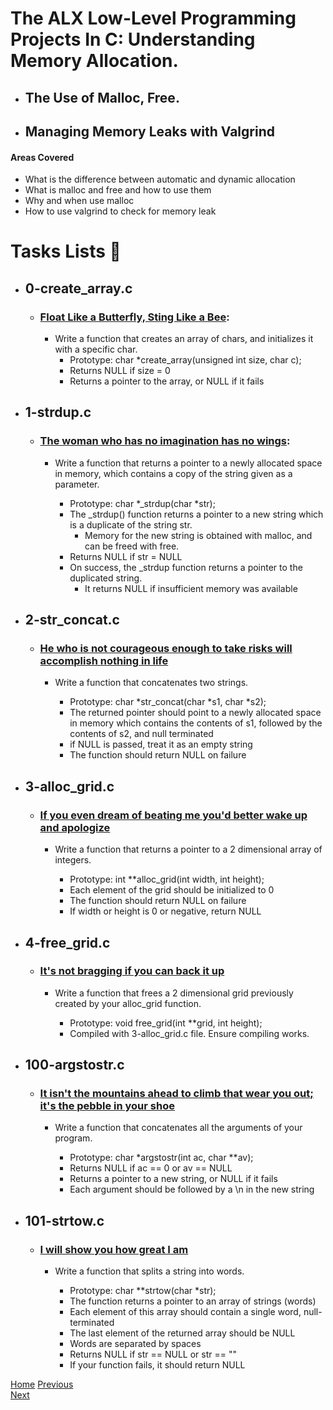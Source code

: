 # The ALX Low-Level Programming Projects In C: Understanding Memory Allocation.
* ## The Use of Malloc, Free.
* ## Managing Memory Leaks with Valgrind
#### Areas Covered
* What is the difference between automatic and dynamic allocation
* What is malloc and free and how to use them
* Why and when use malloc
* How to use valgrind to check for memory leak

# Tasks Lists :page_with_curl:
* ## 0-create_array.c
    * ### [Float Like a Butterfly, Sting Like a Bee](./0-create_array.c):
        * Write a function that creates an array of chars, and initializes it with a specific char.
            * Prototype: char *create_array(unsigned int size, char c);
            * Returns NULL if size = 0
            * Returns a pointer to the array, or NULL if it fails
* ## 1-strdup.c
    * ### [The woman who has no imagination has no wings](./1-strdup.c):
        * Write a function that returns a pointer to a newly allocated space in memory, which contains a copy of the string given as a parameter.

            * Prototype: char *_strdup(char *str);
            * The _strdup() function returns a pointer to a new string which is a duplicate of the string str.
                * Memory for the new string is obtained with malloc, and can be freed with free.
            * Returns NULL if str = NULL
            * On success, the _strdup function returns a pointer to the duplicated string. 
                * It returns NULL if insufficient memory was available
* ## 2-str_concat.c
    * ### [He who is not courageous enough to take risks will accomplish nothing in life](./2-str_concat.c)
        * Write a function that concatenates two strings.

            * Prototype: char *str_concat(char *s1, char *s2);
            * The returned pointer should point to a newly allocated space in memory which contains the contents of s1, followed by the contents of s2, and null terminated
            * if NULL is passed, treat it as an empty string
            * The function should return NULL on failure
* ## 3-alloc_grid.c
    * ### [If you even dream of beating me you'd better wake up and apologize](./3-alloc_grid.c)
        * Write a function that returns a pointer to a 2 dimensional array of integers.

            * Prototype: int **alloc_grid(int width, int height);
            * Each element of the grid should be initialized to 0
            * The function should return NULL on failure
            * If width or height is 0 or negative, return NULL
* ## 4-free_grid.c
    * ### [It's not bragging if you can back it up](./4-free_grid.c)
        * Write a function that frees a 2 dimensional grid previously created by your alloc_grid function.

            * Prototype: void free_grid(int **grid, int height);
            * Compiled with 3-alloc_grid.c file. Ensure compiling works.
* ## 100-argstostr.c
    * ### [It isn't the mountains ahead to climb that wear you out; it's the pebble in your shoe](./100-argstostr.c)
        * Write a function that concatenates all the arguments of your program.

            * Prototype: char *argstostr(int ac, char **av);
            * Returns NULL if ac == 0 or av == NULL
            * Returns a pointer to a new string, or NULL if it fails
            * Each argument should be followed by a \n in the new string
* ## 101-strtow.c
    * ### [I will show you how great I am](./101-strtow.c)
        * Write a function that splits a string into words.

            * Prototype: char **strtow(char *str);
            * The function returns a pointer to an array of strings (words)
            * Each element of this array should contain a single word, null-terminated
            * The last element of the returned array should be NULL
            * Words are separated by spaces
            * Returns NULL if str == NULL or str == ""
            * If your function fails, it should return NULL

[Home](/../../)
[Previous](../0x0A-argc_argv/)                                   
[Next](../#/)


